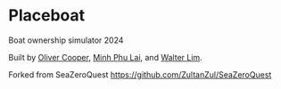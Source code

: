 # Placeboat

Boat ownership simulator 2024

Built by [Oliver Cooper](https://github.com/oeed), [Minh Phu Lai](https://github.com/MinhPhu0304), and [Walter Lim](https://github.com/waltzaround).

Forked from SeaZeroQuest
https://github.com/ZultanZul/SeaZeroQuest
